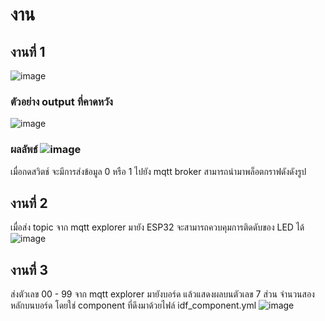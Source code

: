 # งาน

## งานที่ 1
![image](https://github.com/user-attachments/assets/59778bfe-0e88-4a53-8991-7ab8731a9f91)

### ตัวอย่าง output ที่คาดหวัง

![image](https://github.com/user-attachments/assets/113c7d7a-2006-4e54-8167-b43f287a018f)

### ผลลัพธ์ ![image](https://github.com/user-attachments/assets/1e100647-9e68-41a3-bc81-c70b59d3a880)

เมื่อกดสวิตช์ จะมีการส่งข้อมูล 0 หรือ 1 ไปยัง mqtt broker
สามารถนำมาพล็อตกราฟดังดังรูป


## งานที่ 2 

เมื่อส่ง topic จาก mqtt explorer มายัง ESP32
จะสามารถควบคุมการติดดับของ LED ได้
![image](https://github.com/user-attachments/assets/69f9a205-dc5a-4c82-9111-ad8c4b5458c8)

## งานที่ 3
ส่งตัวเลข 00 - 99 จาก mqtt explorer มายังบอร์ด
แล้วแสดงผลบนตัวเลข 7 ส่วน จำนวนสองหลักบนบอร์ด
โดยใช่ component ที่ดึงมาด้วยไฟล์ idf_component.yml
![image](https://github.com/user-attachments/assets/43aaa7d3-7c1c-4f66-acfa-b448c0dda093)
